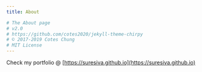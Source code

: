 ```yaml
---
title: About

# The About page
# v2.0
# https://github.com/cotes2020/jekyll-theme-chirpy
# © 2017-2019 Cotes Chung
# MIT License
---
```


Check my portfolio @ [https://suresiva.github.io](https://suresiva.github.io)
